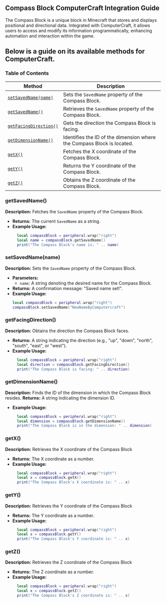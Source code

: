 ﻿
## **Compass Block ComputerCraft Integration Guide**

The Compass Block is a unique block in Minecraft that stores and displays positional and directional data. Integrated with ComputerCraft, it allows users to access and modify its information programmatically, enhancing automation and interaction within the game.

Below is a guide on its available methods for ComputerCraft.
---

### Table of Contents

| Method                                           | Description                                                                                   |
|--------------------------------------------------|-----------------------------------------------------------------------------------------------|
| [`setSavedName(name)`](#setsavednamename)        | Sets the `SavedName` property of the Compass Block.                                           |
| [`getSavedName()`](#getsavedname)                | Retrieves the `SavedName` property of the Compass Block.                                      |
| [`getFacingDirection()`](#getfacingdirection)    | Gets the direction the Compass Block is facing.                                               |
| [`getDimensionName()`](#getdimensionname)        | Identifies the ID of the dimension where the Compass Block is located.                        |
| [`getX()`](#getx)                                | Fetches the X coordinate of the Compass Block.                                               |
| [`getY()`](#gety)                                | Returns the Y coordinate of the Compass Block.                                               |
| [`getZ()`](#getz)                                | Obtains the Z coordinate of the Compass Block.                                               |



### **getSavedName()**
**Description:** Fetches the `SavedName` property of the Compass Block.
- **Returns:** The current `SavedName` as a string.
- **Example Usage:**
  ```lua
	local compassBlock = peripheral.wrap("right")
	local name = compassBlock.getSavedName()
	print("The Compass Block's name is: " .. name)
### **setSavedName(name)**

**Description:** Sets the `SavedName` property of the Compass Block.
- **Parameters:**  
  - `name`: A string denoting the desired name for the Compass Block.  
- **Returns:** A confirmation message: "Saved name set!".
- **Example Usage:**
  ```lua
  local compassBlock = peripheral.wrap("right")
  compassBlock.setSavedName("NewNameByComputercraft")
### **getFacingDirection()**
**Description:** Obtains the direction the Compass Block faces.
- **Returns:** A string indicating the direction (e.g., "up", "down", "north", "south", "east", or "west").
- **Example Usage:**
  ```lua
	local compassBlock = peripheral.wrap("right")
	local direction = compassBlock.getFacingDirection()
	print("The Compass Block is facing: " .. direction)
### **getDimensionName()**
**Description:** Finds the ID of the dimension in which the Compass Block resides.
**Returns:** A string indicating the dimension ID.
- **Example Usage:**
  ```lua
	local compassBlock = peripheral.wrap("right")
	local dimension = compassBlock.getDimensionName()
	print("The Compass Block is in the dimension: " .. dimension)
### **getX()**
**Description:** Retrieves the X coordinate of the Compass Block
- **Returns:** The X coordinate as a number.
- **Example Usage:**
  ```lua
	local compassBlock = peripheral.wrap("right")
	local x = compassBlock.getX()
	print("The Compass Block's X coordinate is: " .. x)

### **getY()**
**Description:** Retrieves the Y coordinate of the Compass Block
- **Returns:** The Y coordinate as a number.
- **Example Usage:**
  ```lua
	local compassBlock = peripheral.wrap("right")
	local x = compassBlock.getY()
	print("The Compass Block's Y coordinate is: " .. x)

### **getZ()**
**Description:** Retrieves the Z coordinate of the Compass Block
- **Returns:** The Z coordinate as a number.
- **Example Usage:**
  ```lua
	local compassBlock = peripheral.wrap("right")
	local x = compassBlock.getZ()
	print("The Compass Block's Z coordinate is: " .. x)
